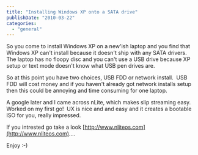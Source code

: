 ```yaml
---
title: "Installing Windows XP onto a SATA drive"
publishDate: "2010-03-22"
categories: 
  - "general"
---
```


So you come to install Windows XP on a new'ish laptop and you find that Windows XP can't install because it doesn't ship with any SATA drivers.  The laptop has no floopy disc and you can't use a USB drive because XP setup or text mode doesn't know what USB pen drives are.

So at this point you have two choices, USB FDD or network install.  USB FDD will cost money and if you haven't already got network installs setup then this could be annoying and time consuming for one laptop.

A google later and I came across nLite, which makes slip streaming easy.  Worked on my first go!  UX is nice and and easy and it creates a bootable ISO for you, really impressed.

If you intrested go take a look [http://www.nliteos.com](http://www.nliteos.com)....

Enjoy :-)
